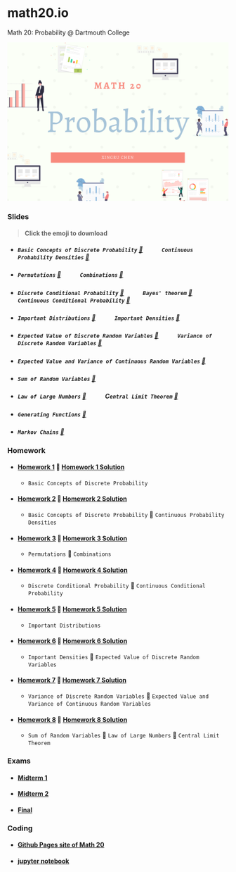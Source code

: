 # math20.io
Math 20: Probability @ Dartmouth College

<p align = "center" >
<img src="./images/Math 20.png" alt="" width="600">
</p>

### Slides 
> #### Click the emoji to download

* ##### `Basic Concepts of Discrete Probability` [:melon:](https://github.com/fudab/math20.io/tree/master/slides/M20_Lec1.pdf) &nbsp; &nbsp; &nbsp; &nbsp; &nbsp; &nbsp; `Continuous Probability Densities` [:melon:](https://github.com/fudab/math20.io/tree/master/slides/M20_Lec2.pdf)

* ##### `Permutations` [:peach:](https://github.com/fudab/math20.io/tree/master/slides/M20_Lec3.pdf) &nbsp; &nbsp; &nbsp; &nbsp; &nbsp; &nbsp; `Combinations` [:peach:](https://github.com/fudab/math20.io/tree/master/slides/M20_Lec4.pdf)

* ##### `Discrete Conditional Probability` [:kiwi_fruit:](https://github.com/fudab/math20.io/tree/master/slides/M20_Lec5A.pdf) &nbsp; &nbsp; &nbsp; &nbsp; &nbsp; &nbsp; `Bayes' theorem` [:kiwi_fruit:](https://github.com/fudab/math20.io/tree/master/slides/M20_Lec5B.pdf) &nbsp; &nbsp; &nbsp; &nbsp; &nbsp; &nbsp; `Continuous Conditional Probability` [:kiwi_fruit:](https://github.com/fudab/math20.io/tree/master/slides/M20_Lec6.pdf)

* ##### `Important Distributions` [:watermelon:](https://github.com/fudab/math20.io/tree/master/slides/M20_Lec7A.pdf) &nbsp; &nbsp; &nbsp; &nbsp; &nbsp; &nbsp; `Important Densities` [:watermelon:](https://github.com/fudab/math20.io/tree/master/slides/M20_Lec7B.pdf)

* ##### `Expected Value of Discrete Random Variables` [:pear:](https://github.com/fudab/math20.io/tree/master/slides/M20_Lec8.pdf) &nbsp; &nbsp; &nbsp; &nbsp; &nbsp; &nbsp; `Variance of Discrete Random Variables` [:pear:](https://github.com/fudab/math20.io/tree/master/slides/M20_Lec9.pdf)

* ##### `Expected Value and Variance of Continuous Random Variables` [:mango:](https://github.com/fudab/math20.io/tree/master/slides/M20_Lec10.pdf)

* ##### `Sum of Random Variables` [:mango:](https://github.com/fudab/math20.io/tree/master/slides/M20_Lec11.pdf)

* ##### `Law of Large Numbers` [:strawberry:](https://github.com/fudab/math20.io/tree/master/slides/M20_Lec12A.pdf) &nbsp; &nbsp; &nbsp; &nbsp; &nbsp; &nbsp; C`entral Limit Theorem` [:strawberry:](https://github.com/fudab/math20.io/tree/master/slides/M20_Lec12B.pdf)

* ##### `Generating Functions` [:lemon:](https://github.com/fudab/math20.io/tree/master/slides/M20_Lec13.pdf)

* ##### `Markov Chains` [:lemon:](https://github.com/fudab/math20.io/tree/master/slides/M20_Lec14.pdf)


### Homework

* #### [Homework 1](https://github.com/fudab/math20.io/tree/master/homework/M20_HW1.pdf)  :email: [Homework 1 Solution](https://github.com/fudab/math20.io/tree/master/homework/solution/M20_HW1_Solution.pdf)  
  * `Basic Concepts of Discrete Probability`
  
* #### [Homework 2](https://github.com/fudab/math20.io/tree/master/homework/M20_HW2.pdf) :email: [Homework 2 Solution](https://github.com/fudab/math20.io/tree/master/homework/solution/M20_HW2_Solution.pdf) 
  * `Basic Concepts of Discrete Probability` :icecream: `Continuous Probability Densities`
  
* #### [Homework 3](https://github.com/fudab/math20.io/tree/master/homework/M20_HW3.pdf) :email: [Homework 3 Solution](https://github.com/fudab/math20.io/tree/master/homework/solution/M20_HW3_Solution.pdf) 
  * `Permutations` :icecream: `Combinations`
  
* #### [Homework 4](https://github.com/fudab/math20.io/tree/master/homework/M20_HW4.pdf) :email: [Homework 4 Solution](https://github.com/fudab/math20.io/tree/master/homework/solution/M20_HW4_Solution.pdf) 
  * `Discrete Conditional Probability` :icecream: `Continuous Conditional Probability`
  
* #### [Homework 5](https://github.com/fudab/math20.io/tree/master/homework/M20_HW5.pdf) :email: [Homework 5 Solution](https://github.com/fudab/math20.io/tree/master/homework/solution/M20_HW5_Solution.pdf) 
  * `Important Distributions`

* #### [Homework 6](https://github.com/fudab/math20.io/tree/master/homework/M20_HW6.pdf) :email: [Homework 6 Solution](https://github.com/fudab/math20.io/tree/master/homework/solution/M20_HW6_Solution.pdf) 
  * `Important Densities` :icecream: `Expected Value of Discrete Random Variables`
  
* #### [Homework 7](https://github.com/fudab/math20.io/tree/master/homework/M20_HW7.pdf) :email: [Homework 7 Solution](https://github.com/fudab/math20.io/tree/master/homework/solution/M20_HW7_Solution.pdf) 
  * `Variance of Discrete Random Variables` :icecream: `Expected Value and Variance of Continuous Random Variables`
  
* #### [Homework 8](https://github.com/fudab/math20.io/tree/master/homework/M20_HW8.pdf) :email: [Homework 8 Solution](https://github.com/fudab/math20.io/tree/master/homework/solution/M20_HW8_Solution.pdf) 
  * `Sum of Random Variables` :icecream: `Law of Large Numbers` :icecream: `Central Limit Theorem`
  
### Exams

* #### [Midterm 1](https://github.com/fudab/math20.io/tree/master/exams/Midterm1.pdf)
* #### [Midterm 2](https://github.com/fudab/math20.io/tree/master/exams/Midterm2.pdf)
* #### [Final](https://github.com/fudab/math20.io/tree/master/exams/Final.pdf)

### Coding

* #### [Github Pages site of Math 20](https://fudab.github.io/math20) 

* #### [jupyter notebook](https://github.com/fudab/math20.io/tree/master/scripts)

